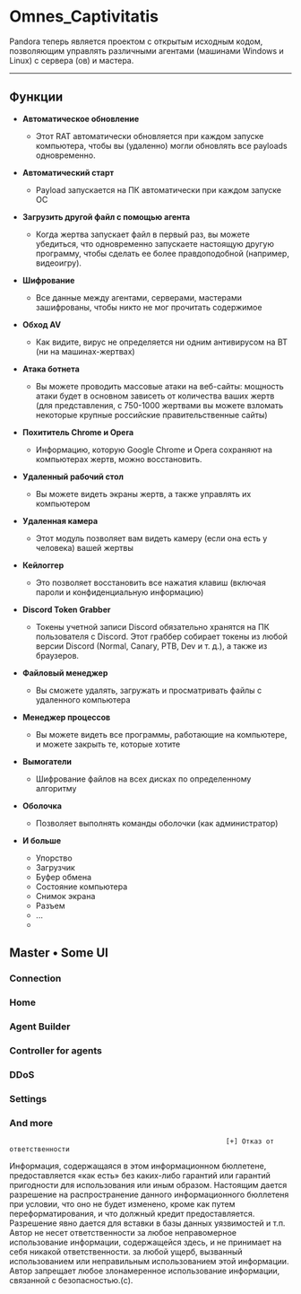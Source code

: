 # Omnes_Captivitatis

Pandora теперь является проектом с открытым исходным кодом, позволяющим управлять различными агентами (машинами Windows и Linux) с сервера (ов) и мастера.

---
## Функции

- **Автоматическое обновление**
    - Этот RAT автоматически обновляется при каждом запуске компьютера, чтобы вы (удаленно) могли обновлять все payloads одновременно.
- **Автоматический старт**
    - Payload запускается на ПК автоматически при каждом запуске ОС
- **Загрузить другой файл с помощью агента**
    - Когда жертва запускает файл в первый раз, вы можете убедиться, что одновременно запускаете настоящую другую программу, чтобы сделать ее более правдоподобной (например, видеоигру).
- **Шифрование**
    - Все данные между агентами, серверами, мастерами зашифрованы, чтобы никто не мог прочитать содержимое
- **Обход AV**
    - Как видите, вирус не определяется ни одним антивирусом на ВТ (ни на машинах-жертвах)

- **Атака ботнета**
    - Вы можете проводить массовые атаки на веб-сайты: мощность атаки будет в основном зависеть от количества ваших жертв (для представления, с 750-1000 жертвами вы можете взломать некоторые крупные российские правительственные сайты)
- **Похититель Chrome и Opera**
    - Информацию, которую Google Chrome и Opera сохраняют на компьютерах жертв, можно восстановить.
- **Удаленный рабочий стол**
    - Вы можете видеть экраны жертв, а также управлять их компьютером
- **Удаленная камера**
    - Этот модуль позволяет вам видеть камеру (если она есть у человека) вашей жертвы
- **Кейлоггер**
    - Это позволяет восстановить все нажатия клавиш (включая пароли и конфиденциальную информацию)
- **Discord Token Grabber**
    - Токены учетной записи Discord обязательно хранятся на ПК пользователя с Discord. Этот граббер собирает токены из любой версии Discord (Normal, Canary, PTB, Dev и т. д.), а также из браузеров.
- **Файловый менеджер**
    - Вы сможете удалять, загружать и просматривать файлы с удаленного компьютера
- **Менеджер процессов**
    - Вы можете видеть все программы, работающие на компьютере, и можете закрыть те, которые хотите
- **Вымогатели**
    - Шифрование файлов на всех дисках по определенному алгоритму
- **Оболочка**
    - Позволяет выполнять команды оболочки (как администратор)
 - **И больше**
    - Упорство
    - Загрузчик
    - Буфер обмена
    - Состояние компьютера
    - Снимок экрана
    - Разъем
    - ...
    - 
## Master • Some UI
### Connection
### Home
### Agent Builder
### Controller for agents
### DDoS
### Settings
### And more

                                                          [+] Отказ от ответственности

Информация, содержащаяся в этом информационном бюллетене, предоставляется «как есть» без каких-либо гарантий или гарантий пригодности для использования или иным образом.
Настоящим дается разрешение на распространение данного информационного бюллетеня при условии, что оно не будет изменено, кроме как путем переформатирования, и
что должный кредит предоставляется. Разрешение явно дается для вставки в базы данных уязвимостей и т.п.
Автор не несет ответственности за любое неправомерное использование информации, содержащейся здесь, и не принимает на себя никакой ответственности.
за любой ущерб, вызванный использованием или неправильным использованием этой информации. Автор запрещает любое злонамеренное использование информации, связанной с безопасностью.(c).
